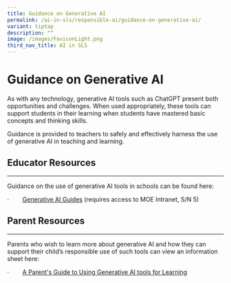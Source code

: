 ```yaml
---
title: Guidance on Generative AI
permalink: /ai-in-sls/responsible-ai/guidance-on-generative-ai/
variant: tiptap
description: ""
image: /images/FaviconLight.png
third_nav_title: AI in SLS
---
```

<h1>Guidance on Generative AI</h1>
<p>As with any technology, generative AI tools such as ChatGPT present both
opportunities and challenges. When used appropriately, these tools can
support students in their learning when students have mastered basic concepts
and thinking skills.</p>
<p>Guidance is provided to teachers to safely and effectively harness the
use of generative AI in teaching and learning.</p>
<h2>Educator Resources</h2>
<hr>
<p>Guidance on the use of generative AI tools in schools can be found here:</p>
<p>·&nbsp;&nbsp;&nbsp;&nbsp;&nbsp;&nbsp;&nbsp; <a href="https://intranet.moe.gov.sg/etd/edtechmp2030/Pages/ST1_Empower-Students_Learning-through-Greater-Customisation-and-Personalisation-with-EdTech.aspx" rel="noopener noreferrer nofollow" target="_blank"><u>Generative AI Guides</u></a> (requires
access to MOE Intranet, S/N 5)</p>
<h2>Parent Resources</h2>
<hr>
<p>Parents who wish to learn more about generative AI and how they can support
their child’s responsible use of such tools can view an information sheet
here:</p>
<p>·&nbsp;&nbsp;&nbsp;&nbsp;&nbsp;&nbsp;&nbsp; <a href="https://go.gov.sg/parent-guide-genai" rel="noopener noreferrer nofollow" target="_blank">A Parent's Guide to Using Generative AI tools for Learning</a>
</p>
<p></p>